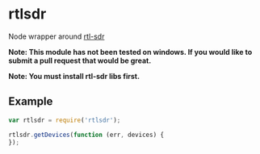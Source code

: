 
# rtlsdr

Node wrapper around [rtl-sdr](http://sdr.osmocom.org/trac/wiki/rtl-sdr/)

**Note: This module has not been tested on windows. If you would like to submit a pull request that would be great.**

**Note: You must install rtl-sdr libs first.**

## Example

```javascript
var rtlsdr = require('rtlsdr');

rtlsdr.getDevices(function (err, devices) {
});
```
